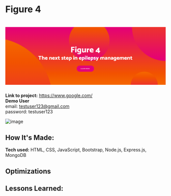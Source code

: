 # Figure 4


<h1 align="center">
  <img src="https://raw.githubusercontent.com/Wizzo1337/Figure-4/main/images-to-add/Figure%204%20banner.png" width="900px"/><br/>
</h1>

**Link to project:** https://www.google.com/ <br>
**Demo User** <br>
email: testuser123@gmail.com <br>
password: testuser123

![image](https://user-images.githubusercontent.com/64442298/122502939-66be3c80-cfac-11eb-82cd-c5c07d2b3a5e.png)


## How It's Made:

**Tech used:** HTML, CSS, JavaScript, Bootstrap, Node.js, Express.js, MongoDB



## Optimizations


## Lessons Learned:
